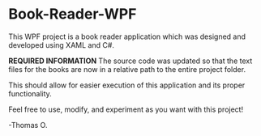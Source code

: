 # Book-Reader-WPF
This WPF project is a book reader application which was designed and developed using XAML and C#.

****REQUIRED INFORMATION****
The source code was updated so that the text files for the books are now in a relative path to the entire project folder.

This should allow for easier execution of this application and its proper functionality.

Feel free to use, modify, and experiment as you want with this project! 

-Thomas O.
